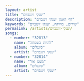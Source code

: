 ```yaml
---
layout: artist
title: "יענקי זינגבוים"
description: "דף האמן יענקי זינגבוים"
keywords: "שירים, מוזיקה, יענקי זינגבוים"
permalink: /artists/יענקי-זינגבוים/
songs:
  - number: "32813"
    name: "להיות בשמחה"
    album: "סינגלים"
    artist: "יענקי זינגבוים"
  - number: "32814"
    name: "מעט אור"
    album: "סינגלים"
    artist: "יענקי זינגבוים"
---
```


